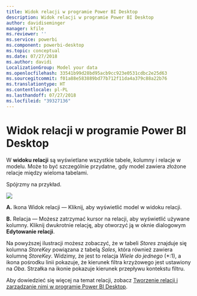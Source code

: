 ```yaml
---
title: Widok relacji w programie Power BI Desktop
description: Widok relacji w programie Power BI Desktop
author: davidiseminger
manager: kfile
ms.reviewer: ''
ms.service: powerbi
ms.component: powerbi-desktop
ms.topic: conceptual
ms.date: 07/27/2018
ms.author: davidi
LocalizationGroup: Model your data
ms.openlocfilehash: 33541b99d28bd95acb9cc923e0531cdbc2e25d63
ms.sourcegitcommit: f01a88e583889bd77b712f11da4a379c88a22b76
ms.translationtype: HT
ms.contentlocale: pl-PL
ms.lasthandoff: 07/27/2018
ms.locfileid: "39327136"
---
```

# <a name="relationship-view-in-power-bi-desktop"></a>Widok relacji w programie Power BI Desktop
W **widoku relacji** są wyświetlane wszystkie tabele, kolumny i relacje w modelu. Może to być szczególnie przydatne, gdy model zawiera złożone relacje między wieloma tabelami.

Spójrzmy na przykład.

![](media/desktop-relationship-view/relationshipview_fullscreen.png)

**A.**  Ikona Widok relacji — Kliknij, aby wyświetlić model w widoku relacji.

**B.** Relacja — Możesz zatrzymać kursor na relacji, aby wyświetlić używane kolumny. Kliknij dwukrotnie relację, aby otworzyć ją w oknie dialogowym **Edytowanie relacji**. 

Na powyższej ilustracji możesz zobaczyć, że w tabeli *Stores* znajduje się kolumna *StoreKey* powiązana z tabelą *Sales*, która również zawiera kolumnę *StoreKey*. Widzimy, że jest to relacja *Wiele do jednego* (\*:1), a ikona pośrodku linii pokazuje, że kierunek filtra krzyżowego jest ustawiony na *Oba*. Strzałka na ikonie pokazuje kierunek przepływu kontekstu filtru.

Aby dowiedzieć się więcej na temat relacji, zobacz [Tworzenie relacji i zarządzanie nimi w programie Power BI Desktop](desktop-create-and-manage-relationships.md).


